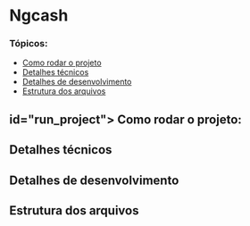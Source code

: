 <h1> Ngcash </h1>

### Tópicos:
 <ul>
    <li> <a href="#run_project"> Como rodar o projeto </a> </li>
    <li> <a href="#tech_details"> Detalhes técnicos </a> </li>
    <li> <a href="#dev_details"> Detalhes de desenvolvimento </a> </li>
    <li> <a href="#file_struct"> Estrutura dos arquivos </a> </li>
 </ul>
 
 
 <h2> id="run_project"> Como rodar o projeto: </h2>
 <h2 id="tech_details"> Detalhes técnicos </h2>
 <h2 id="dev_details"> Detalhes de desenvolvimento </h2>
 <h2 id="file_struct"> Estrutura dos arquivos </h2>
